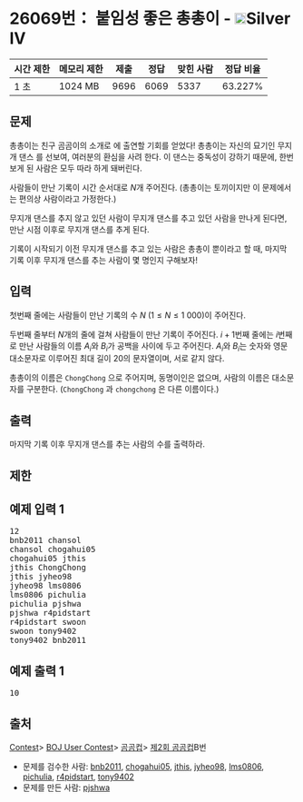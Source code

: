 # 26069번： 붙임성 좋은 총총이 - <img src="https://static.solved.ac/tier_small/7.svg" style="height:20px" />Silver IV


| 시간 제한 | 메모리 제한 | 제출 | 정답 | 맞힌 사람 | 정답 비율 |
| --- | --- | --- | --- | --- | --- |
| 1 초 | 1024 MB | 9696 | 6069 | 5337 | 63.227% |


## 문제



총총이는 친구 곰곰이의 소개로 에 출연할 기회를 얻었다!
총총이는 자신의 묘기인 무지개
댄스
를 선보여, 여러분의 환심을 사려 한다. 이 댄스는 중독성이 강하기 때문에, 한번 보게 된 사람은 모두 따라 하게 돼버린다.


사람들이 만난 기록이 시간 순서대로 $N$개 주어진다. (총총이는 토끼이지만 이 문제에서는 편의상 사람이라고 가정한다.)

무지개 댄스를 추지 않고 있던 사람이 무지개 댄스를 추고 있던 사람을 만나게 된다면, 만난 시점 이후로 무지개 댄스를 추게 된다.

기록이 시작되기 이전 무지개 댄스를 추고 있는 사람은 총총이 뿐이라고 할 때, 마지막 기록 이후 무지개 댄스를 추는 사람이 몇 명인지 구해보자!




## 입력


첫번째 줄에는 사람들이 만난 기록의 수 $N\ (1 \le N \le 1\ 000)$이 주어진다.

두번째 줄부터 $N$개의 줄에 걸쳐 사람들이 만난 기록이 주어진다. $i + 1$번째 줄에는 $i$번째로 만난 사람들의 이름 $A_i$와 $B_i$가 공백을 사이에 두고 주어진다. $A_i$와 $B_i$는 숫자와 영문 대소문자로 이루어진 최대 길이 $20$의 문자열이며, 서로 같지 않다.

총총이의 이름은 <code>ChongChong</code>
으로 주어지며, 
동명이인은 없으며, 사람의 이름은 대소문자를 구분한다. (<code>ChongChong</code>
과 <code>chongchong</code>
은 다른 이름이다.)



## 출력


마지막 기록 이후 무지개 댄스를 추는 사람의 수를 출력하라.




## 제한




## 예제 입력 1


<pre>12
bnb2011 chansol
chansol chogahui05
chogahui05 jthis
jthis ChongChong
jthis jyheo98
jyheo98 lms0806
lms0806 pichulia
pichulia pjshwa
pjshwa r4pidstart
r4pidstart swoon
swoon tony9402
tony9402 bnb2011
</pre>


## 예제 출력 1


<pre>10
</pre>






## 출처


[Contest](/category/45)> [BOJ User Contest](/category/984)> [곰곰컵](/category/663)> [제2회 곰곰컵](/category/detail/3232)B번
- 문제를 검수한 사람: [bnb2011](/user/bnb2011), [chogahui05](/user/chogahui05), [jthis](/user/jthis), [jyheo98](/user/jyheo98), [lms0806](/user/lms0806), [pichulia](/user/pichulia), [r4pidstart](/user/r4pidstart), [tony9402](/user/tony9402)
- 문제를 만든 사람: [pjshwa](/user/pjshwa)




